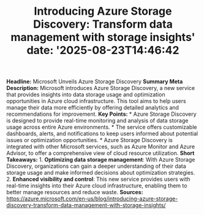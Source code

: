 ﻿---
title: "Introducing Azure Storage Discovery: Transform data management with storage insights'
date: '2025-08-23T14:46:42"
category: "Markets"
summary: ""
slug: "introducing azure storage discovery transform data managemen"
source_urls:
  - "https://azure.microsoft.com/en-us/blog/introducing-azure-storage-discovery-transform-data-management-with-storage-insights/"
seo:
  title: "Introducing Azure Storage Discovery: Transform data management with storage insights | Hash n Hedge'
  description: '"
  keywords: ["news", "markets", "brief"]
---
**Headline:** Microsoft Unveils Azure Storage Discovery  **Summary Meta Description:** Microsoft introduces Azure Storage Discovery, a new service that provides insights into data storage usage and optimization opportunities in Azure cloud infrastructure. This tool aims to help users manage their data more efficiently by offering detailed analytics and recommendations for improvement.  **Key Points:**  * Azure Storage Discovery is designed to provide real-time monitoring and analysis of data storage usage across entire Azure environments. * The service offers customizable dashboards, alerts, and notifications to keep users informed about potential issues or optimization opportunities. * Azure Storage Discovery is integrated with other Microsoft services, such as Azure Monitor and Azure Advisor, to offer a comprehensive view of cloud resource utilization.  **Short Takeaways:**  1. **Optimizing data storage management**: With Azure Storage Discovery, organizations can gain a deeper understanding of their data storage usage and make informed decisions about optimization strategies. 2. **Enhanced visibility and control**: This new service provides users with real-time insights into their Azure cloud infrastructure, enabling them to better manage resources and reduce waste.  **Sources:**  https://azure.microsoft.com/en-us/blog/introducing-azure-storage-discovery-transform-data-management-with-storage-insights/ 
